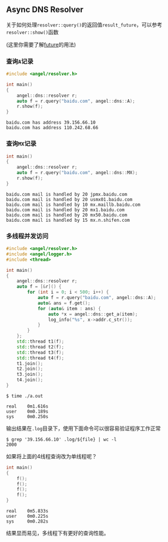 Async DNS Resolver
---

关于如何处理`resolver::query()`的返回值`result_future`，可以参考`resolver::show()`函数

(这里你需要了解[future](https://en.cppreference.com/w/cpp/thread/shared_future)的用法)

### 查询`A`记录
```cpp
#include <angel/resolver.h>

int main()
{
    angel::dns::resolver r;
    auto f = r.query("baidu.com", angel::dns::A);
    r.show(f);
}
```
```
baidu.com has address 39.156.66.10
baidu.com has address 110.242.68.66
```
### 查询`MX`记录
```cpp
int main()
{
    angel::dns::resolver r;
    auto f = r.query("baidu.com", angel::dns::MX);
    r.show(f);
}
```
```
baidu.com mail is handled by 20 jpmx.baidu.com
baidu.com mail is handled by 20 usmx01.baidu.com
baidu.com mail is handled by 10 mx.maillb.baidu.com
baidu.com mail is handled by 20 mx1.baidu.com
baidu.com mail is handled by 20 mx50.baidu.com
baidu.com mail is handled by 15 mx.n.shifen.com
```

### 多线程并发访问
```cpp
#include <angel/resolver.h>
#include <angel/logger.h>
#include <thread>

int main()
{
    angel::dns::resolver r;
    auto f = [&r]() {
        for (int i = 0; i < 500; i++) {
            auto f = r.query("baidu.com", angel::dns::A);
            auto& ans = f.get();
            for (auto& item : ans) {
                auto *x = angel::dns::get_a(item);
                log_info("%s", x->addr.c_str());
            }
        }
    };
    std::thread t1(f);
    std::thread t2(f);
    std::thread t3(f);
    std::thread t4(f);
    t1.join();
    t2.join();
    t3.join();
    t4.join();
}
```
```
$ time ./a.out

real    0m1.616s
user    0m0.189s
sys     0m0.250s
```
输出结果在`.log`目录下，使用下面命令可以很容易验证程序工作正常

```
$ grep '39.156.66.10' .log/${file} | wc -l
2000
```

如果将上面的4线程查询改为单线程呢？
```cpp
int main()
{
    f();
    f();
    f();
    f();
}
```
```
real    0m5.833s
user    0m0.225s
sys     0m0.282s
```
结果显而易见，多线程下有更好的查询性能。
